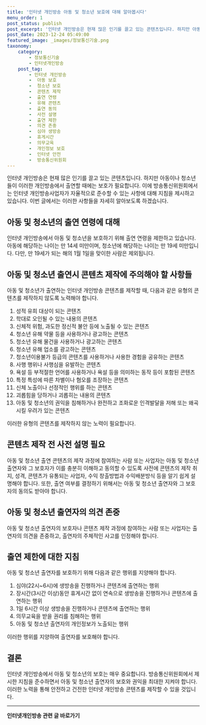 ```yaml
---
title: '인터넷 개인방송 아동 및 청소년 보호에 대해 알아봅시다'
menu_order: 1
post_status: publish
post_excerpt: '인터넷 개인방송은 현재 많은 인기를 끌고 있는 콘텐츠입니다. 하지만 아동이나 청소년들이 이러한 개인방송에서 출연할 때에는 보호가 필요합니다. 이에 방송통신위원회에서는 인터넷 개인방송사업자가 자율적으로 준수할 수 있는 사항에 대해 지침을 제시하고 있습니다. 이번 글에서는 이러한 사항들을 자세히 알아보도록 하겠습니다.'
post_date: 2023-12-24 05:49:00
featured_image: _images/정보통신기술.png
taxonomy:
    category:
        - 정보통신기술
        - 인터넷개인방송
    post_tag:
        - 인터넷 개인방송
        -  아동 보호
        -  청소년 보호
        -  콘텐츠 제작
        -  출연 연령
        -  유해 콘텐츠
        -  출연 동의
        -  사전 설명
        -  출연 제한
        -  의견 존중
        -  심야 생방송
        -  휴게시간
        -  의무교육
        -  개인정보 보호
        -  인터넷 안전
        -  방송통신위원회
---
```



인터넷 개인방송은 현재 많은 인기를 끌고 있는 콘텐츠입니다. 하지만 아동이나 청소년들이 이러한 개인방송에서 출연할 때에는 보호가 필요합니다. 이에 방송통신위원회에서는 인터넷 개인방송사업자가 자율적으로 준수할 수 있는 사항에 대해 지침을 제시하고 있습니다. 이번 글에서는 이러한 사항들을 자세히 알아보도록 하겠습니다.

## 아동 및 청소년의  출연 연령에 대해
인터넷 개인방송에서 아동 및 청소년을 보호하기 위해 출연 연령을 제한하고 있습니다. 아동에 해당하는 나이는 만 14세 미만이며, 청소년에 해당하는 나이는 만 19세 미만입니다. 다만, 만 19세가 되는 해의 1월 1일을 맞이한 사람은 제외됩니다.

##  아동 및 청소년 출연시 콘텐츠 제작에 주의해야 할 사항들
아동 및 청소년가 출연하는 인터넷 개인방송 콘텐츠를 제작할 때, 다음과 같은 유형의 콘텐츠를 제작하지 않도록 노력해야 합니다.

1. 성적 유희 대상이 되는 콘텐츠
2. 학대로 오인될 수 있는 내용의 콘텐츠
3. 신체적 위험, 과도한 정신적 불안 등에 노출될 수 있는 콘텐츠
4. 청소년 유해 약물 등을 사용하거나 광고하는 콘텐츠
5. 청소년 유해 물건을 사용하거나 광고하는 콘텐츠
6. 청소년 유해 업소를 광고하는 콘텐츠
7. 청소년이용불가 등급의 콘텐츠를 사용하거나 사용한 경험을 공유하는 콘텐츠
8. 사행 행위나 사행심을 유발하는 콘텐츠
9. 욕설 등 부적절한 언어를 사용하거나 욕설 등을 의미하는 동작 등이 포함된 콘텐츠
10. 특정 특성에 따른 차별이나 혐오를 조장하는 콘텐츠
11. 신체 노출이나 선정적인 행위를 하는 콘텐츠
12. 괴롭힘을 당하거나 괴롭히는 내용의 콘텐츠
13. 아동 및 청소년의 권익을 침해하거나 완전하고 조화로운 인격발달을 저해 또는 왜곡시킬 우려가 있는 콘텐츠

이러한 유형의 콘텐츠를 제작하지 않는 노력이 필요합니다.

## 콘텐츠 제작 전 사전 설명 필요
아동 및 청소년 출연 콘텐츠의 제작 과정에 참여하는 사람 또는 사업자는 아동 및 청소년 출연자와 그 보호자가 이를 충분히 이해하고 동의할 수 있도록 사전에 콘텐츠의 제작 취지, 성격, 콘텐츠가 유통되는 사업자, 수익 창출방법과 수익배분방식 등을 알기 쉽게 설명해야 합니다. 또한, 출연 여부를 결정하기 위해서는 아동 및 청소년 출연자와 그 보호자의 동의도 받아야 합니다.

## 아동 및 청소년 출연자의 의견 존중
아동 및 청소년 출연자의 보호자나 콘텐츠 제작 과정에 참여하는 사람 또는 사업자는 출연자의 의견을 존중하고, 출연자의 주체적인 사고를 인정해야 합니다.

## 출연 제한에 대한 지침
아동 및 청소년 출연자를 보호하기 위해 다음과 같은 행위를 지양해야 합니다.

1. 심야(22시~6시)에 생방송을 진행하거나 콘텐츠에 출연하는 행위
2. 장시간(3시간 이상)동안 휴게시간 없이 연속으로 생방송을 진행하거나 콘텐츠에 출연하는 행위
3. 1일 6시간 이상 생방송을 진행하거나 콘텐츠에 출연하는 행위
4. 의무교육을 받을 권리를 침해하는 행위
5. 아동 및 청소년 출연자의 개인정보가 노출되는 행위

이러한 행위를 지양하여 출연자를 보호해야 합니다.

## 결론
인터넷 개인방송에서 아동 및 청소년의 보호는 매우 중요합니다. 방송통신위원회에서 제시한 지침을 준수하면서 아동 및 청소년 출연자의 보호와 권익을 최대한 지켜야 합니다. 이러한 노력을 통해 안전하고 건전한 인터넷 개인방송 콘텐츠를 제작할 수 있을 것입니다.
<!-- wp:separator -->
<hr class="wp-block-separator has-alpha-channel-opacity"/>
<!-- /wp:separator -->

<!-- wp:group {"backgroundColor":"base","layout":{"type":"constrained"}} -->
<div class="wp-block-group has-base-background-color has-background"><!-- wp:paragraph {"align":"center","fontSize":"medium"} -->
<p class="has-text-align-center has-large-font-size"><strong>인터넷개인방송 관련 글 바로가기</strong></p>
<!-- /wp:paragraph -->


<!-- wp:latest-posts
{"categories":[{"id":35028,"count":19,"description":"","link":"https://uknowlaw.com/category/%ec%9d%b8%ed%84%b0%eb%84%b7%ea%b0%9c%ec%9d%b8%eb%b0%a9%ec%86%a1/","name":"인터넷개인방송","slug":"인터넷개인방송","taxonomy":"category","parent":0,"meta":[],"_links":{"self":[{"href":"https://uknowlaw.com/wp-json/wp/v2/categories/35028"}],"collection":[{"href":"https://uknowlaw.com/wp-json/wp/v2/categories"}],"about":[{"href":"https://uknowlaw.com/wp-json/wp/v2/taxonomies/category"}],"wp:post_type":[{"href":"https://uknowlaw.com/wp-json/wp/v2/posts?categories=35028"}],"curies":[{"name":"wp","href":"https://api.w.org/{rel}","templated":true}]}}],"postsToShow":100,"excerptLength":28,"postLayout":"grid","columns":2,"featuredImageAlign":"left","featuredImageSizeSlug":"large","fontSize":"small"} /--></div>
<!-- /wp:group -->